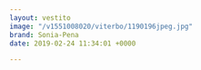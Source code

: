 ```yaml
---
layout: vestito
image: "/v1551008020/viterbo/1190196jpeg.jpg"
brand: Sonia-Pena
date: 2019-02-24 11:34:01 +0000

---
```

